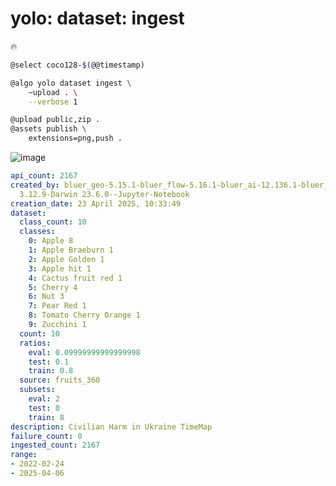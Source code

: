 # yolo: dataset: ingest

🔥

```bash
@select coco128-$(@@timestamp)

@algo yolo dataset ingest \
    ~upload . \
    --verbose 1

@upload public,zip .
@assets publish \
    extensions=png,push .
```


![image](https://github.com/kamangir/assets/blob/main//grid.png?raw=true)

[](https://kamangir-public.s3.ir-thr-at1.arvanstorage.ir/.tar.gz)

```yaml
api_count: 2167
created_by: bluer_geo-5.15.1-bluer_flow-5.16.1-bluer_ai-12.136.1-bluer_objects-6.96.1-bluer_options-5.86.1-torch-2.2.2-Python
  3.12.9-Darwin 23.6.0--Jupyter-Notebook
creation_date: 23 April 2025, 10:33:49
dataset:
  class_count: 10
  classes:
    0: Apple 8
    1: Apple Braeburn 1
    2: Apple Golden 1
    3: Apple hit 1
    4: Cactus fruit red 1
    5: Cherry 4
    6: Nut 3
    7: Pear Red 1
    8: Tomato Cherry Orange 1
    9: Zucchini 1
  count: 10
  ratios:
    eval: 0.09999999999999998
    test: 0.1
    train: 0.8
  source: fruits_360
  subsets:
    eval: 2
    test: 0
    train: 8
description: Civilian Harm in Ukraine TimeMap
failure_count: 0
ingested_count: 2167
range:
- 2022-02-24
- 2025-04-06

```
